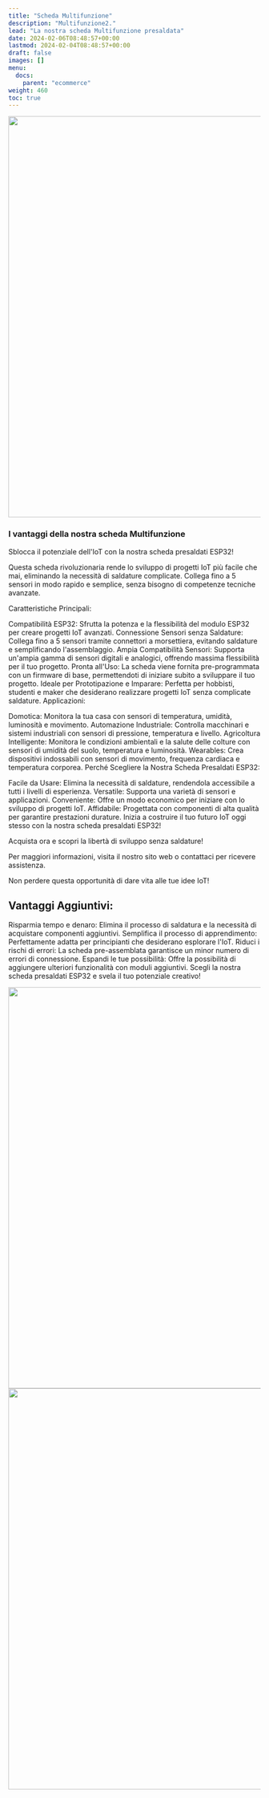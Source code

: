 ```yaml
---
title: "Scheda Multifunzione"
description: "Multifunzione2."
lead: "La nostra scheda Multifunzione presaldata"
date: 2024-02-06T08:48:57+00:00
lastmod: 2024-02-04T08:48:57+00:00
draft: false
images: []
menu:
  docs:
    parent: "ecommerce"
weight: 460
toc: true
---
```




<img width="800" class="x figure-img img-fluid lazyload blur-up"  src="/prodotti/multifunzione/101.webp" alt="">

### I vantaggi della nostra scheda Multifunzione

Sblocca il potenziale dell'IoT con la nostra scheda presaldati ESP32!

Questa scheda rivoluzionaria rende lo sviluppo di progetti IoT più facile che mai, eliminando la necessità di saldature complicate. Collega fino a 5 sensori in modo rapido e semplice, senza bisogno di competenze tecniche avanzate.

Caratteristiche Principali:

Compatibilità ESP32: Sfrutta la potenza e la flessibilità del modulo ESP32 per creare progetti IoT avanzati.
Connessione Sensori senza Saldature: Collega fino a 5 sensori tramite connettori a morsettiera, evitando saldature e semplificando l'assemblaggio.
Ampia Compatibilità Sensori: Supporta un'ampia gamma di sensori digitali e analogici, offrendo massima flessibilità per il tuo progetto.
Pronta all'Uso: La scheda viene fornita pre-programmata con un firmware di base, permettendoti di iniziare subito a sviluppare il tuo progetto.
Ideale per Prototipazione e Imparare: Perfetta per hobbisti, studenti e maker che desiderano realizzare progetti IoT senza complicate saldature.
Applicazioni:

Domotica: Monitora la tua casa con sensori di temperatura, umidità, luminosità e movimento.
Automazione Industriale: Controlla macchinari e sistemi industriali con sensori di pressione, temperatura e livello.
Agricoltura Intelligente: Monitora le condizioni ambientali e la salute delle colture con sensori di umidità del suolo, temperatura e luminosità.
Wearables: Crea dispositivi indossabili con sensori di movimento, frequenza cardiaca e temperatura corporea.
Perché Scegliere la Nostra Scheda Presaldati ESP32:

Facile da Usare: Elimina la necessità di saldature, rendendola accessibile a tutti i livelli di esperienza.
Versatile: Supporta una varietà di sensori e applicazioni.
Conveniente: Offre un modo economico per iniziare con lo sviluppo di progetti IoT.
Affidabile: Progettata con componenti di alta qualità per garantire prestazioni durature.
Inizia a costruire il tuo futuro IoT oggi stesso con la nostra scheda presaldati ESP32!

Acquista ora e scopri la libertà di sviluppo senza saldature!

Per maggiori informazioni, visita il nostro sito web o contattaci per ricevere assistenza.

Non perdere questa opportunità di dare vita alle tue idee IoT!

## Vantaggi Aggiuntivi:

Risparmia tempo e denaro: Elimina il processo di saldatura e la necessità di acquistare componenti aggiuntivi.
Semplifica il processo di apprendimento: Perfettamente adatta per principianti che desiderano esplorare l'IoT.
Riduci i rischi di errori: La scheda pre-assemblata garantisce un minor numero di errori di connessione.
Espandi le tue possibilità: Offre la possibilità di aggiungere ulteriori funzionalità con moduli aggiuntivi.
Scegli la nostra scheda presaldati ESP32 e svela il tuo potenziale creativo!

<img width="800" class="x figure-img img-fluid lazyload blur-up"  src="/prodotti/multifunzione/102.webp" alt="">
<img width="800" class="x figure-img img-fluid lazyload blur-up"  src="/prodotti/multifunzione/103.webp" alt="">
